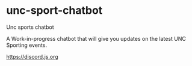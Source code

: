 # unc-sport-chatbot
Unc sports chatbot

A Work-in-progress chatbot that will give you updates on the latest UNC Sporting events.

https://discord.js.org
